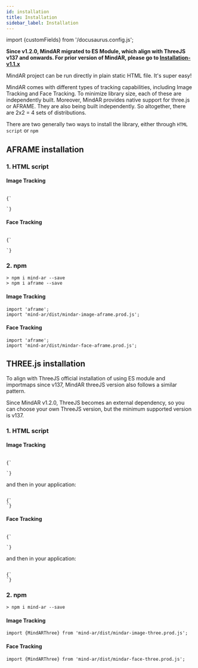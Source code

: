 ```yaml
---
id: installation 
title: Installation
sidebar_label: Installation
---
```


import {customFields} from '/docusaurus.config.js';


**Since v1.2.0, MindAR migrated to ES Module, which align with ThreeJS v137 and onwards. For prior version of MindAR, please go to [Installation-v1.1.x](./installation-v1-1-x)**

MindAR project can be run directly in plain static HTML file. It's super easy! 

MindAR comes with different types of tracking capabilities, including Image Tracking and Face Tracking. To minimize library size, each of these are independently built. Moreover, MindAR provides native support for three.js or AFRAME. They are also being built independently. So altogether, there are 2x2 = 4 sets of distributions.

There are two generally two ways to install the library, either through `HTML script` or `npm`

## AFRAME installation



### 1. HTML script


#### Image Tracking

<code>
{`<script src="https://aframe.io/releases/1.4.1/aframe.min.js"></script>
<script src="https://cdn.jsdelivr.net/npm/mind-ar@${customFields.libVersion}/dist/mindar-image-aframe.prod.js"></script>
`}
</code>

#### Face Tracking

<code>
{`<script src="https://aframe.io/releases/1.4.1/aframe.min.js"></script>
<script src="https://cdn.jsdelivr.net/npm/mind-ar@${customFields.libVersion}/dist/mindar-face-aframe.prod.js"></script>
`}
</code>

### 2. npm  

```
> npm i mind-ar --save
> npm i aframe --save
```

#### Image Tracking

```
import 'aframe';
import 'mind-ar/dist/mindar-image-aframe.prod.js';
```

#### Face Tracking
```
import 'aframe';
import 'mind-ar/dist/mindar-face-aframe.prod.js';
```

## THREE.js installation

To align with ThreeJS official installation of using ES module and importmaps since v137, MindAR threeJS version also follows a similar pattern.

Since MindAR v1.2.0, ThreeJS becomes an external dependency, so you can choose your own ThreeJS version, but the minimum supported version is v137.

### 1. HTML script

#### Image Tracking

<code>
{`<script async src="https://unpkg.com/es-module-shims@1.3.6/dist/es-module-shims.js"></script>
<script type="importmap">
{
  "imports": {
    "three": "https://unpkg.com/three@0.147.0/build/three.module.js",
    "three/addons/": "https://unpkg.com/three@0.147.0/examples/jsm/",
    "mindar-image-three":"https://cdn.jsdelivr.net/npm/mind-ar@${customFields.libVersion}/dist/mindar-image-three.prod.js"
  }
}
</script>
`}
</code>

and then in your application:

<code>
{`<script type="module">
  import * as THREE from 'three';
  import { MindARThree } from 'mindar-image-three';
</script>
`}
</code>

#### Face Tracking

<code>
{`<script async src="https://unpkg.com/es-module-shims@1.3.6/dist/es-module-shims.js"></script>
<script type="importmap">
{
  "imports": {
    "three": "https://unpkg.com/three@0.147.0/build/three.module.js",
    "three/addons/": "https://unpkg.com/three@0.147.0/examples/jsm/",
    "mindar-face-three":"https://cdn.jsdelivr.net/npm/mind-ar@${customFields.libVersion}/dist/mindar-face-three.prod.js"
  }
}
</script>
`}
</code>

and then in your application:

<code>
{`<script type="module">
  import * as THREE from 'three';
  import { MindARThree } from 'mindar-face-three';
</script>
`}
</code>


### 2. npm  

```
> npm i mind-ar --save
```

#### Image Tracking

```
import {MindARThree} from 'mind-ar/dist/mindar-image-three.prod.js';
```

#### Face Tracking
```
import {MindARThree} from 'mind-ar/dist/mindar-face-three.prod.js';
```
